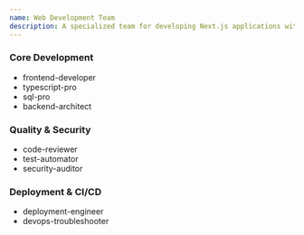 ```yaml
---
name: Web Development Team
description: A specialized team for developing Next.js applications with Supabase, including CI/CD.
---
```


### Core Development
- frontend-developer
- typescript-pro
- sql-pro
- backend-architect

### Quality & Security
- code-reviewer
- test-automator
- security-auditor

### Deployment & CI/CD
- deployment-engineer
- devops-troubleshooter
